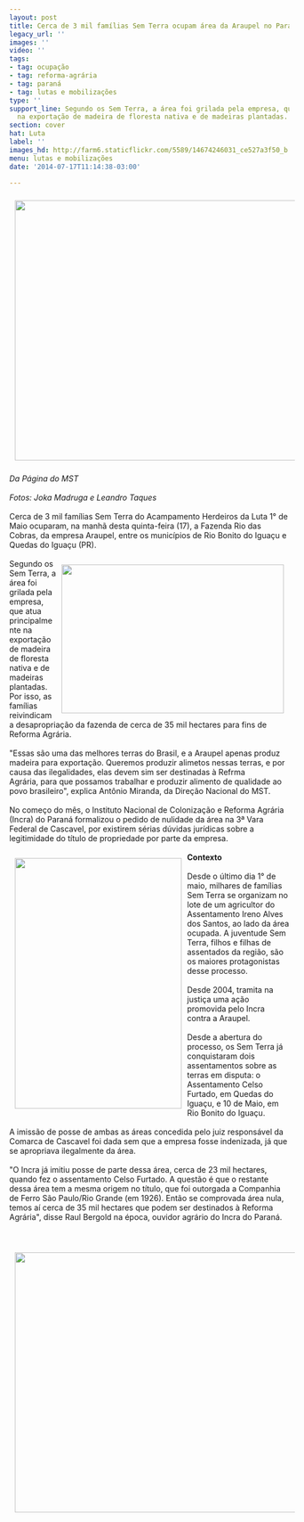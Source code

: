 ```yaml
---
layout: post
title: Cerca de 3 mil famílias Sem Terra ocupam área da Araupel no Paraná
legacy_url: ''
images: ''
video: ''
tags:
- tag: ocupação
- tag: reforma-agrária
- tag: paraná
- tag: lutas e mobilizações
type: ''
support_line: Segundo os Sem Terra, a área foi grilada pela empresa, que atua principalmente
  na exportação de madeira de floresta nativa e de madeiras plantadas.
section: cover
hat: Luta
label: ''
images_hd: http://farm6.staticflickr.com/5589/14674246031_ce527a3f50_b.jpg
menu: lutas e mobilizações
date: '2014-07-17T11:14:38-03:00'

---
```

<p><img alt="" src="https://farm4.staticflickr.com/3865/14490998969_fc4ef9bf2d_b.jpg" style="height:467px; margin:10px; width:700px" /></p>

<p><em>Da P&aacute;gina do MST<br />
<br />
Fotos: Joka Madruga e Leandro Taques</em><br />
<br />
Cerca de 3 mil fam&iacute;lias Sem Terra do Acampamento Herdeiros da Luta 1&deg; de Maio ocuparam, na manh&atilde; desta quinta-feira (17), a Fazenda Rio das Cobras, da empresa Araupel, entre os munic&iacute;pios de Rio Bonito do Igua&ccedil;u e Quedas do Igua&ccedil;u (PR).<br />
<br />
<img alt="" src="https://farm4.staticflickr.com/3923/14490976990_81fbe8c4e0_b.jpg" style="float:right; height:267px; margin:10px; width:400px" />Segundo os Sem Terra, a &aacute;rea foi grilada pela empresa, que atua principalmente na exporta&ccedil;&atilde;o de madeira de floresta nativa e de madeiras plantadas. Por isso, as fam&iacute;lias reivindicam a desapropria&ccedil;&atilde;o da fazenda de cerca de 35 mil hectares para fins de Reforma Agr&aacute;ria.<br />
<br />
&quot;Essas s&atilde;o uma&nbsp;das melhores terras do Brasil, e a Araupel apenas produz madeira para exporta&ccedil;&atilde;o.&nbsp;Queremos produzir alimetos nessas terras, e por causa das ilegalidades, elas devem sim ser destinadas &agrave;&nbsp;Refrma Agr&aacute;ria,&nbsp;para que possamos trabalhar e&nbsp;produzir&nbsp;alimento de qualidade ao povo brasileiro&quot;, explica Ant&ocirc;nio Miranda, da Dire&ccedil;&atilde;o Nacional do MST.<br />
<br />
No come&ccedil;o do m&ecirc;s, o Instituto Nacional de Coloniza&ccedil;&atilde;o e Reforma Agr&aacute;ria (Incra) do Paran&aacute; formalizou o pedido de nulidade da &aacute;rea na 3&ordf; Vara Federal de Cascavel, por existirem s&eacute;rias d&uacute;vidas jur&iacute;dicas sobre a legitimidade do t&iacute;tulo de propriedade por parte da empresa.<br />
<br />
<img alt="" src="https://farm4.staticflickr.com/3908/14674464221_632bd49227_b.jpg" style="float:left; height:450px; margin:10px; width:300px" /><strong>Contexto</strong><br />
<br />
Desde o &uacute;ltimo dia 1&deg; de maio, milhares de fam&iacute;lias Sem Terra se organizam no lote de um agricultor do Assentamento Ireno Alves dos Santos, ao lado da &aacute;rea ocupada. A juventude Sem Terra, filhos e filhas de assentados da regi&atilde;o, s&atilde;o os maiores protagonistas desse processo.<br />
<br />
Desde 2004, tramita na justi&ccedil;a uma a&ccedil;&atilde;o promovida pelo Incra contra a Araupel.<br />
<br />
Desde a abertura do processo, os Sem Terra j&aacute; conquistaram dois assentamentos sobre as terras em disputa: o Assentamento Celso Furtado, em Quedas do Igua&ccedil;u, e 10 de Maio, em Rio Bonito do Igua&ccedil;u.<br />
<br />
A imiss&atilde;o de posse de ambas as &aacute;reas concedida pelo juiz respons&aacute;vel da Comarca de Cascavel foi dada sem que a empresa fosse indenizada, j&aacute; que se apropriava ilegalmente da &aacute;rea.<br />
<br />
&quot;O Incra j&aacute; imitiu posse de parte dessa &aacute;rea, cerca de 23 mil hectares, quando fez o assentamento Celso Furtado. A quest&atilde;o &eacute; que o restante dessa &aacute;rea tem a mesma origem no t&iacute;tulo, que foi outorgada a Companhia de Ferro S&atilde;o Paulo/Rio Grande (em 1926). Ent&atilde;o se comprovada &aacute;rea nula, temos a&iacute; cerca de 35 mil hectares que podem ser destinados &agrave; Reforma Agr&aacute;ria&quot;, disse Raul Bergold na &eacute;poca, ouvidor agr&aacute;rio do Incra do Paran&aacute;.</p>

<p>&nbsp;</p>

<p><img alt="" src="https://farm3.staticflickr.com/2935/14490994690_c5a896c208_b.jpg" style="height:467px; margin:10px; width:700px" /></p>

<p>&nbsp;</p>
